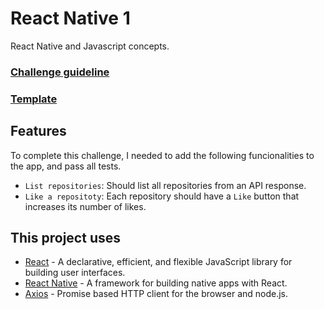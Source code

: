 # React Native 1
React Native and Javascript concepts.

### [Challenge guideline](https://github.com/Rocketseat/bootcamp-gostack-desafios/tree/master/desafio-conceitos-react-native)
### [Template](https://github.com/Rocketseat/gostack-template-conceitos-react-native)

## Features

To complete this challenge, I needed to add the following funcionalities to the app, and pass all tests.

* ``List repositories``: Should list all repositories from an API response.
* ``Like a repositoty``: Each repository should have a ``Like`` button that increases its number of likes.

## This project uses

* [React](https://github.com/facebook/react) - A declarative, efficient, and flexible JavaScript library for building user interfaces.
* [React Native](https://github.com/facebook/react-native) - A framework for building native apps with React.
* [Axios](https://github.com/axios/axios) - Promise based HTTP client for the browser and node.js.
